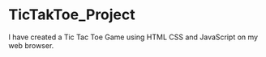 # TicTakToe_Project
I have created a Tic Tac Toe Game using HTML CSS and JavaScript on my web browser.
